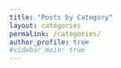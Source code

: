 ```yaml
---
title: "Posts by Category"
layout: categories
permalink: /categories/
author_profile: true
#sidebar_main: true
---
```

